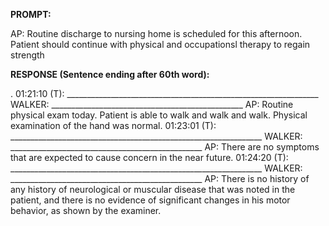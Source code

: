 **PROMPT:**

AP:  Routine discharge to nursing home is scheduled for this afternoon. Patient should continue with physical and occupationsl therapy to regain strength

**RESPONSE (Sentence ending after 60th word):**

.  01:21:10 (T): _______________________________________________________________  WALKER: ________________________________________________  AP:  Routine physical exam today. Patient is able to walk and walk and walk. Physical examination of the hand was normal. 01:23:01 (T): _______________________________________________________________  WALKER: ________________________________________________  AP:  There are no symptoms that are expected to cause concern in the near future. 01:24:20 (T): _______________________________________________________________  WALKER: ________________________________________________  AP:  There is no history of any history of neurological or muscular disease that was noted in the patient, and there is no evidence of significant changes in his motor behavior, as shown by the examiner. 